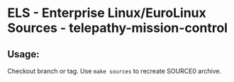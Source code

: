 # ELS - Enterprise Linux/EuroLinux Sources - telepathy-mission-control
 
## Usage:
  Checkout branch or tag. Use `make sources` to recreate  SOURCE0 archive.
